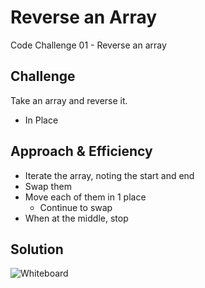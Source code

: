 # Reverse an Array

Code Challenge 01 - Reverse an array

## Challenge
<!-- Description of the challenge -->
Take an array and reverse it.

- In Place

## Approach & Efficiency

- Iterate the array, noting the start and end
- Swap them
- Move each of them in 1 place
  - Continue to swap
- When at the middle, stop

## Solution
<!-- Embedded whiteboard image -->
![Whiteboard](reverse.png)

<!-- Taken from class repo -->
